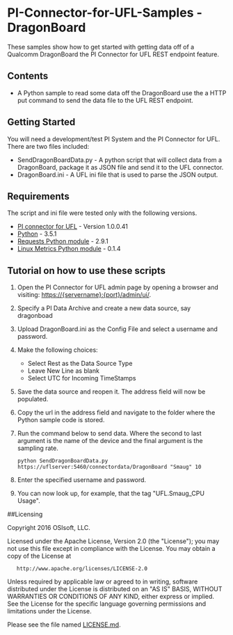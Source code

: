 # PI-Connector-for-UFL-Samples - DragonBoard

These samples show how to get started with getting data off of a Qualcomm DragonBoard the PI Connector for UFL REST endpoint feature.

## Contents

* A Python sample to read some data off the DragonBoard use the a HTTP put command to send the data file to the UFL REST endpoint.

## Getting Started

You will need a development/test PI System and the PI Connector for UFL. There are two files included:
* SendDragonBoardData.py - A python script that will collect data from a DragonBoard, package it as JSON file and send it to the UFL connector.
* DragonBoard.ini - A UFL ini file that is used to parse the JSON output.

## Requirements
The script and ini file were tested only with the following versions.

* [PI connector for UFL](https://techsupport.osisoft.com/Products/PI-Interfaces-and-PI-Connectors/PI-Connector-for-UFL/) - Version 1.0.0.41
* [Python](https://docs.python.org/3.5/) - 3.5.1
* [Requests Python module](https://pypi.python.org/pypi/requests) - 2.9.1
* [Linux Metrics Python module](https://pypi.python.org/pypi/linux-metrics) - 0.1.4

## Tutorial on how to use these scripts
1. Open the PI Connector for UFL admin page by opening a browser and visiting: [https://{servername}:{port}/admin/ui/](https://{servername}:{port}/admin/ui/).
2. Specify a PI Data Archive and create a new data source, say dragonboad
3. Upload DragonBoard.ini as the Config File and select a username and password.
4. Make the following choices:
    * Select Rest as the Data Source Type
    * Leave New Line as blank
    * Select UTC for Incoming TimeStamps
5. Save the data source and reopen it. The address field will now be populated.
6. Copy the url in the address field and navigate to the folder where the Python sample code is stored.
7. Run the command below to send data. Where the second to last argument is the name of the device and the final argument is the sampling rate.

    `python SendDragonBoardData.py https://uflserver:5460/connectordata/DragonBoard "Smaug" 10`
7. Enter the specified username and password.
8. You can now look up, for example, that the tag "UFL.Smaug_CPU Usage".

##Licensing

Copyright 2016 OSIsoft, LLC.

   Licensed under the Apache License, Version 2.0 (the "License");
   you may not use this file except in compliance with the License.
   You may obtain a copy of the License at

       http://www.apache.org/licenses/LICENSE-2.0

   Unless required by applicable law or agreed to in writing, software
   distributed under the License is distributed on an "AS IS" BASIS,
   WITHOUT WARRANTIES OR CONDITIONS OF ANY KIND, either express or implied.
   See the License for the specific language governing permissions and
   limitations under the License.
   
Please see the file named [LICENSE.md](LICENSE.md).
